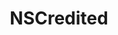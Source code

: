 ﻿---
uid: crmscript_ref_NSCredited
title: NSCredited
intellisense: Void.NSCredited
keywords: NSCredited
so.topic: reference
---
